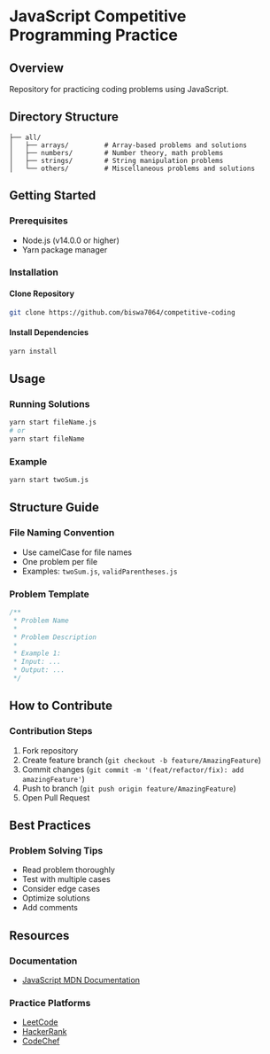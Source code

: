 # JavaScript Competitive Programming Practice

## Overview

Repository for practicing coding problems using JavaScript.

## Directory Structure

```
├── all/
│   ├── arrays/         # Array-based problems and solutions
│   ├── numbers/        # Number theory, math problems
│   ├── strings/        # String manipulation problems
│   └── others/         # Miscellaneous problems and solutions
```

## Getting Started

### Prerequisites

- Node.js (v14.0.0 or higher)
- Yarn package manager

### Installation

#### Clone Repository

```bash
git clone https://github.com/biswa7064/competitive-coding
```

#### Install Dependencies

```bash
yarn install
```

## Usage

### Running Solutions

```bash
yarn start fileName.js
# or
yarn start fileName
```

### Example

```bash
yarn start twoSum.js
```

## Structure Guide

### File Naming Convention

- Use camelCase for file names
- One problem per file
- Examples: `twoSum.js`, `validParentheses.js`

### Problem Template

```javascript
/**
 * Problem Name
 *
 * Problem Description
 *
 * Example 1:
 * Input: ...
 * Output: ...
 */
```

<!-- ## Problem Categories

### Arrays
* Sorting algorithms
* Search operations
* Array manipulations
* Two pointers problems

### Numbers
* Mathematical problems
* Number theory
* Bit manipulation
* Basic calculations

### Strings
* String manipulation
* Pattern matching
* Palindromes
* Substring problems

### Others
* Data structures
* Graph algorithms
* Dynamic programming
* Miscellaneous problems -->

## How to Contribute

### Contribution Steps

1. Fork repository
2. Create feature branch (`git checkout -b feature/AmazingFeature`)
3. Commit changes (`git commit -m '(feat/refactor/fix): add amazingFeature'`)
4. Push to branch (`git push origin feature/AmazingFeature`)
5. Open Pull Request

<!-- ## License

MIT License - See [LICENSE.md](LICENSE.md) -->

## Best Practices

### Problem Solving Tips

- Read problem thoroughly
- Test with multiple cases
- Consider edge cases
- Optimize solutions
- Add comments

## Resources

### Documentation

- [JavaScript MDN Documentation](https://developer.mozilla.org/en-US/docs/Web/JavaScript)

### Practice Platforms

- [LeetCode](https://leetcode.com/)
- [HackerRank](https://www.hackerrank.com/)
- [CodeChef](https://www.codechef.com/)
